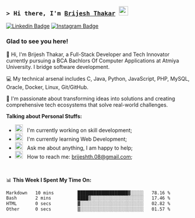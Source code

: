 ### <samp>&gt; Hi there, I'm <a href="https://github.com/Brijesh Thakar" target="_blank">Brijesh Thakar</a> <img src="https://media.giphy.com/media/hvRJCLFzcasrR4ia7z/giphy.gif" width="25"> </samp>

[![Linkedin Badge](https://img.shields.io/badge/-LinkedIn-0e76a8?style=flat-square&logo=Linkedin&logoColor=white)](https://linkedin.com/in/brijesh-thakar-697580357)
[![Instagram Badge](https://img.shields.io/badge/-Instagram-e4405f?style=flat-square&logo=Instagram&logoColor=white)](https://instagram.com/b)

### Glad to see you here!

👋 Hi, I'm Brijesh Thakar, a Full-Stack Developer and Tech Innovator currently pursuing a BCA Bachlors Of Computer Applications at Atmiya University. I bridge software development.

💻 My technical arsenal includes C, Java, Python, JavaScript, PHP, MySQL, Oracle, Docker, Linux, Git/GitHub.

🚀 I'm passionate about transforming ideas into solutions and creating comprehensive tech ecosystems that solve real-world challenges.

**Talking about Personal Stuffs:**

- <img src="https://github.com/Gapur/Gapur/blob/main/assets/developer.gif?raw=true" width="21" />&nbsp;&nbsp; I'm currently working on skill development;
- <img src="https://github.com/Gapur/Gapur/blob/main/assets/lightning.gif?raw=true" width="21" />&nbsp;&nbsp; I'm currently learning Web Development;
- <img src="https://github.com/Gapur/Gapur/blob/main/assets/message.gif?raw=true" width="21" />&nbsp;&nbsp; Ask me about anything, I am happy to help;
- <img src="https://github.com/Gapur/Gapur/blob/main/assets/letterbox.gif?raw=true" width="21" />&nbsp;&nbsp; How to reach me: brijeshth.08@gmail.com;

</br>

📊 **This Week I Spent My Time On:**

<!--START_SECTION:waka-->

```txt
Markdown   10 mins         ███████████████████▓░░░░░   78.16 %
Bash       2 mins          ████▒░░░░░░░░░░░░░░░░░░░░   17.46 %
HTML       0 secs          ▓░░░░░░░░░░░░░░░░░░░░░░░░   02.82 %
Other      0 secs          ▒░░░░░░░░░░░░░░░░░░░░░░░░   01.57 %
```

<!--END_SECTION:waka-->
